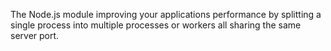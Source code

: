 The Node.js module improving your applications performance by splitting a single process into multiple processes or workers all sharing the same server port.
